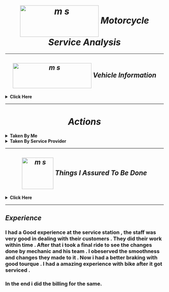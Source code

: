 ***<h1 align="center" ><img align="center" src="https://user-images.githubusercontent.com/83487902/117855733-65606c80-b2a8-11eb-9e14-bb5ef0c8feee.gif" alt="m s" height="100" width="250" />    Motorcycle Service Analysis </h1>***

--------

***<h2 align="center"><img align="center" src="https://user-images.githubusercontent.com/83487902/117855129-ce93b000-b2a7-11eb-921a-6324de273a90.gif" alt="m s" height="80" width="250" /> Vehicle Information </h2>***
<details close="close"> 
  
  <summary><b>Click Here </b></summary>
  
| Model| [Royal Enfield Himalayan(2018)](https://www.royalenfield.com/in/en/motorcycles/himalayan/)|
 |------|------|
 | About Bike Visit Website | [Click Here](https://www.royalenfield.com/in/en/motorcycles/himalayan/)
| Service Station Location | [View On Google Maps](https://www.google.com/maps/place/Royal+Enfield+Showroom/@32.87569,75.11931,15z/data=!4m2!3m1!1s0x0:0xc5086bfa6e8e1a93?sa=X&ved=2ahUKEwjW5MfcksLwAhUj4zgGHYTiBsUQ_BIwEnoECBwQBQ) |
</details>

--------

***<h1 align="center">Actions  </h1>***
<details close="close"> 
  <summary><b>Taken By Me </b></summary> 
  
|Steps | Actions| Date and Time Records |
|------|------| ------- |
|Step 1 |Took my bike  to the Service Station.| 11:00 AM|
|Step 2 | Spoke to the Service Provider regarding Bike maintenance.| 22-01-2021 , 11:05 AM|
|Step 3 | Told issues with the bike to Mechanic.| 11:10 AM|
|Step 4 | Gave bike to mechanic and moved to the waiting lounge.| 11:15 AM|
</details>


<details close="close"> 
  <summary><b>Taken By Service Provider</b></summary> 
  
|Steps | Actions| Time Taken|
|------|------| ------|
|Step 1 |Mechanic took the bike to see the changes to be made by taking a short ride.| 11:20 AM|
|Step 2 | Mechanic told me the issue with the bike he observed.| 11:25 AM|
|Step 3 | Mechanic took the bike to the service area.| 11:30 AM
|Step 4 | Mechanic and his co-workers started working on the bike .| 01:00 PM|


</details>

------

***<h2 align="center"><img align="center" src="https://user-images.githubusercontent.com/83487902/117865472-a0b46880-b2b3-11eb-923d-0398c2e48edc.gif" alt="m s" height="100" width="100" /> Things I Assured To Be Done </h2>***
<details close="close"> 
  <summary><b>Click Here</b></summary>

|What?| Why?|
|------|------|
|<img align="center" src="https://user-images.githubusercontent.com/83487902/117863039-f4718280-b2b0-11eb-9e8e-6d6d6ca554c8.gif" alt="m s" height="100" width="100" />Oil and filter change|Your engine oil needs to be changed regularly to ensure engine longevity.|
|<img align="center" src="https://user-images.githubusercontent.com/83487902/117863278-3995b480-b2b1-11eb-8e8f-a339f9a41b94.jpg" alt="m s" height="100" width="100" />Air filter|Bikes are fitted with either a paper or foam type air filter element. Which gets dusty with time and need to be replaced. |
|<img align="center" src="https://user-images.githubusercontent.com/83487902/117863134-1408ab00-b2b1-11eb-9d93-3948f844795f.gif" alt="m s" height="100" width="100" />Spark Plugs|Over time, spark plugs will show signs of wear and the gap between their electrodes will go out of adjustment. So it is important to Clean the Spark Plugs with each Service.|
|<img align="center" src="https://user-images.githubusercontent.com/83487902/117864581-99d92600-b2b2-11eb-8aae-72e9e05d88dc.gif" alt="m s" height="100" width="100" />Drive chain adjustment|There should be a certain amount of slack in the drive chain to get full tourque , So it is always important to see chain adjustment.|
|<img align="center" src="https://user-images.githubusercontent.com/83487902/117862883-c8560180-b2b0-11eb-83ba-695a51579c42.jpg" alt="m s" height="100" width="100" />Oiling cables, levers and pivots|Because cables, stand and lever pivots are exposed to the elements, they must be lubed regularly to ensure smooth operation.|
|<img align="center" src="https://user-images.githubusercontent.com/83487902/117862813-b4120480-b2b0-11eb-9d60-92b405fbd995.gif" alt="m s" height="100" width="100" />Clutch adjustment|Correct adjustment of the clutch is important to ensure smooth gear changes and prevent clutch slip or drag so always insure the changes to made with clutching system.  |
|<img align="center" src="https://user-images.githubusercontent.com/83487902/117862779-aa889c80-b2b0-11eb-9dab-3fefcf478318.gif" alt="m s" height="100" width="100" />Engine idle speed (tick over speed)|Check that the engine idles at the correct speed when it is fully warmed up. There is usually an idle speed a be done with clutchadjuster knob at the side of the carburettors.|
|<img align="center" src="https://user-images.githubusercontent.com/83487902/117862722-9b095380-b2b0-11eb-94f1-0f8f2de48f06.jpg" alt="m s" height="100" width="100" />Brake pads|Your brake pad friction material will eventually wear down to a low level, at which point the pads must be renewed. |
|<img align="center" src="https://user-images.githubusercontent.com/83487902/117862687-8e84fb00-b2b0-11eb-9717-af7638fa6784.gif" alt="m s" height="100" width="100" />Washing |It Gives a bike fresh and new look.|

</details>

----------

***<h2> Experience </h2>***

### I had a Good experience at the service station , the staff was very good in dealing with their customers . They did their work within time . After that  i took a  final ride to see the changes done by mechanic and his team . I obeserved the smoothness and changes they made to it . Now i had a better braking with good tourque . I had a amazing experience with bike after it got serviced .  

### In the end i did the billing for the same. 

